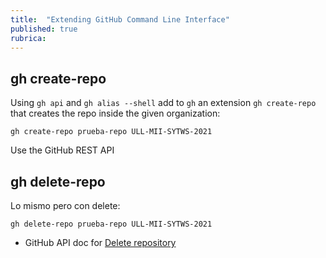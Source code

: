 ```yaml
---
title:  "Extending GitHub Command Line Interface"
published: true
rubrica:
---
```


## gh create-repo

Using `gh api` and `gh alias --shell` add to `gh` 
an extension `gh create-repo` that creates the repo inside the given organization:

```
gh create-repo prueba-repo ULL-MII-SYTWS-2021
```

Use the GitHub REST API

## gh delete-repo

Lo mismo pero con delete:

```
gh delete-repo prueba-repo ULL-MII-SYTWS-2021
```

* GitHub API doc for [Delete repository](https://docs.github.com/es/rest/reference/repos#delete-a-repository)